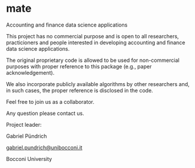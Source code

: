 # mate
Accounting and finance data science applications

This project has no commercial purpose and is open to all researchers, practicioners and people interested in developing accounting and finance data science applications.

The original proprietary code is allowed to be used for non-commercial purposes with proper reference to this package (e.g., paper acknowledgement).

We also incorporate publicly available algorithms by other researchers and, in such cases, the proper reference is disclosed in the code.

Feel free to join us as a collaborator.

Any question please contact us.


Project leader:

Gabriel Pündrich

gabriel.pundrich@unibocconi.it

Bocconi University


